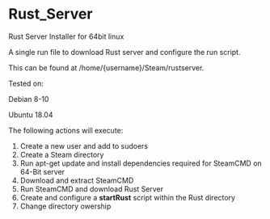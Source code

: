 # Rust_Server
Rust Server Installer for 64bit linux

A single run file to download Rust server and configure the run script.

This can be found at /home/{username}/Steam/rustserver.

Tested on:

  Debian 8-10
  
  Ubuntu 18.04

The following actions will execute:
  1) Create a new user and add to sudoers
  2) Create a Steam directory
  3) Run apt-get update and install dependencies required for SteamCMD on 64-Bit server
  4) Download and extract SteamCMD
  5) Run SteamCMD and download Rust Server
  6) Create and configure a **startRust** script within the Rust directory
  7) Change directory owership
